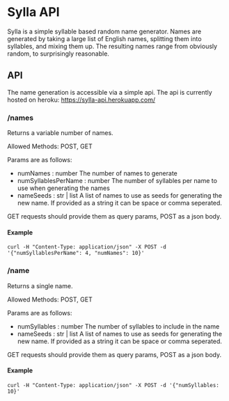 # Sylla API

Sylla is a simple syllable based random name generator. Names are generated by taking a large list of English names, splitting them into syllables, and mixing them up. The resulting names range from obviously random, to surprisingly reasonable.

## API

The name generation is accessible via a simple api. The api is currently hosted on heroku: https://sylla-api.herokuapp.com/

### /names

Returns a variable number of names.

Allowed Methods: POST, GET

Params are as follows:
- numNames : number 
    The number of names to generate
- numSyllablesPerName : number
    The number of syllables per name to use when generating the names
- nameSeeds : str | list
    A list of names to use as seeds for generating the new name. If
    provided as a string it can be space or comma seperated.

GET requests should provide them as query params, POST as a json body.

#### Example

`curl -H "Content-Type: application/json" -X POST -d '{"numSyllablesPerName": 4, "numNames": 10}'`

### /name

Returns a single name.

Allowed Methods: POST, GET

Params are as follows:
- numSyllables : number
    The number of syllables to include in the name
- nameSeeds : str | list
    A list of names to use as seeds for generating the new name. If
    provided as a string it can be space or comma seperated.

GET requests should provide them as query params, POST as a json body.

#### Example

`curl -H "Content-Type: application/json" -X POST -d '{"numSyllables: 10}'`

